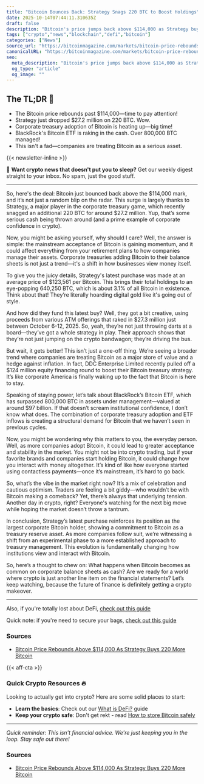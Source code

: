 ```yaml
---
title: "Bitcoin Bounces Back: Strategy Snags 220 BTC to Boost Holdings"
date: 2025-10-14T07:44:11.310635Z
draft: false
description: "Bitcoin's price jumps back above $114,000 as Strategy buys 220 more BTC. Corporate treasuries are now all-in on crypto. Here's why it matters!"
tags: ["crypto","news","blockchain","defi","bitcoin"]
categories: ["News"]
source_url: "https://bitcoinmagazine.com/markets/bitcoin-price-rebounds-above-114000-as-strategy-buys-220-more-bitcoin"
canonicalURL: "https://bitcoinmagazine.com/markets/bitcoin-price-rebounds-above-114000-as-strategy-buys-220-more-bitcoin"
seo:
  meta_description: "Bitcoin's price jumps back above $114,000 as Strategy buys 220 more BTC. Corporate treasuries are now all-in on crypto. Here's why it matters!"
  og_type: "article"
  og_image: ""
---
```


## The TL;DR 📝

- The Bitcoin price rebounds past $114,000—time to pay attention!
- Strategy just dropped $27.2 million on 220 BTC. Wow.
- Corporate treasury adoption of Bitcoin is heating up—big time!
- BlackRock's Bitcoin ETF is raking in the cash. Over 800,000 BTC managed!
- This isn't a fad—companies are treating Bitcoin as a serious asset.

{{< newsletter-inline >}}

📧 **Want crypto news that doesn't put you to sleep?** Get our weekly digest straight to your inbox. No spam, just the good stuff.

---

So, here's the deal: Bitcoin just bounced back above the $114,000 mark, and it’s not just a random blip on the radar. This surge is largely thanks to Strategy, a major player in the corporate treasury game, which recently snagged an additional 220 BTC for around $27.2 million. Yup, that’s some serious cash being thrown around (and a prime example of corporate confidence in crypto).

Now, you might be asking yourself, why should I care? Well, the answer is simple: the mainstream acceptance of Bitcoin is gaining momentum, and it could affect everything from your retirement plans to how companies manage their assets. Corporate treasuries adding Bitcoin to their balance sheets is not just a trend—it's a shift in how businesses view money itself.

To give you the juicy details, Strategy's latest purchase was made at an average price of $123,561 per Bitcoin. This brings their total holdings to an eye-popping 640,250 BTC, which is about 3.1% of all Bitcoin in existence. Think about that! They’re literally hoarding digital gold like it's going out of style.

And how did they fund this latest buy? Well, they got a bit creative, using proceeds from various ATM offerings that raked in $27.3 million just between October 6-12, 2025. So, yeah, they’re not just throwing darts at a board—they’ve got a whole strategy in play. Their approach shows that they’re not just jumping on the crypto bandwagon; they’re driving the bus.

But wait, it gets better! This isn’t just a one-off thing. We’re seeing a broader trend where companies are treating Bitcoin as a major store of value and a hedge against inflation. In fact, DDC Enterprise Limited recently pulled off a $124 million equity financing round to boost their Bitcoin treasury strategy. It’s like corporate America is finally waking up to the fact that Bitcoin is here to stay.

Speaking of staying power, let’s talk about BlackRock’s Bitcoin ETF, which has surpassed 800,000 BTC in assets under management—valued at around $97 billion. If that doesn’t scream institutional confidence, I don’t know what does. The combination of corporate treasury adoption and ETF inflows is creating a structural demand for Bitcoin that we haven’t seen in previous cycles.

Now, you might be wondering why this matters to you, the everyday person. Well, as more companies adopt Bitcoin, it could lead to greater acceptance and stability in the market. You might not be into crypto trading, but if your favorite brands and companies start holding Bitcoin, it could change how you interact with money altogether. It’s kind of like how everyone started using contactless payments—once it’s mainstream, it’s hard to go back.

So, what’s the vibe in the market right now? It’s a mix of celebration and cautious optimism. Traders are feeling a bit giddy—who wouldn’t be with Bitcoin making a comeback? Yet, there’s always that underlying tension. Another day in crypto, right? Everyone's watching for the next big move while hoping the market doesn’t throw a tantrum.

In conclusion, Strategy’s latest purchase reinforces its position as the largest corporate Bitcoin holder, showing a commitment to Bitcoin as a treasury reserve asset. As more companies follow suit, we’re witnessing a shift from an experimental phase to a more established approach to treasury management. This evolution is fundamentally changing how institutions view and interact with Bitcoin.

So, here’s a thought to chew on: What happens when Bitcoin becomes as common on corporate balance sheets as cash? Are we ready for a world where crypto is just another line item on the financial statements? Let’s keep watching, because the future of finance is definitely getting a crypto makeover.

---

Also, if you're totally lost about DeFi, [check out this guide](/pages/what-is-defi/)

Quick note: if you're need to secure your bags, [check out this guide](/pages/how-to-store-bitcoin-safely/)

### Sources
- [Bitcoin Price Rebounds Above $114,000 As Strategy Buys 220 More Bitcoin](https://bitcoinmagazine.com/markets/bitcoin-price-rebounds-above-114000-as-strategy-buys-220-more-bitcoin)

{{< aff-cta >}}

### Quick Crypto Resources 🔥

Looking to actually get into crypto? Here are some solid places to start:
- **Learn the basics**: Check out our [What is DeFi?](/pages/what-is-defi/) guide
- **Keep your crypto safe**: Don't get rekt - read [How to store Bitcoin safely](/pages/how-to-store-bitcoin-safely/)


---

_Quick reminder: This isn't financial advice. We're just keeping you in the loop. Stay safe out there!_

### Sources
- [Bitcoin Price Rebounds Above $114,000 As Strategy Buys 220 More Bitcoin](https://bitcoinmagazine.com/markets/bitcoin-price-rebounds-above-114000-as-strategy-buys-220-more-bitcoin)

